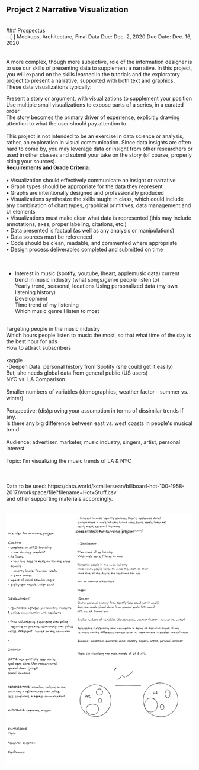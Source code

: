 ## Project 2 Narrative Visualization
 <br>
### Prospectus
 <br>
- [ ] Mockups, Architecture, Final Data Due: Dec. 2, 2020
Due Date: Dec. 16, 2020
 <br>
 <br>

 <br>
 A more complex, though more subjective, role of the information designer is to use our skills of presenting data to supplement a narrative. In this project, you will expand on the skills learned in the tutorials and the exploratory project to present a narrative, supported with both text and graphics.
 <br>
 These data visualizations typically:

Present a story or argument, with visualizations to supplement your position<br>
Use multiple small visualizations to expose parts of a series, in a curated order<br>
The story becomes the primary driver of experience, explicitly drawing attention to what the user should pay attention to <br>
<br>
This project is not intended to be an exercise in data science or analysis, rather, an exploration in visual communication. Since data insights are often hard to come by, you may leverage data or insight from other researchers or used in other classes and submit your take on the story (of course, properly citing your sources).
 <br>
 **Requirements and Grade Criteria**:
 <br> 
 <br>
• Visualization should effectively communicate an insight or narrative <br>
• Graph types should be appropriate for the data they represent <br>
• Graphs are intentionally designed and professionally produced <br>
• Visualizations synthesize the skills taught in class, which could include any combination of chart types, graphical primitives, data management and UI elements <br>
• Visualizations must make clear what data is represented (this may include annotations, axes, proper labeling, citations, etc.) <br>
• Data presented is factual (as well as any analysis or manipulations) <br>
• Data sources must be referenced <br>
• Code should be clean, readable, and commented where appropriate <br>
• Design process deliverables completed and submitted on time <br>
 <br>
 <br>
- Interest in music (spotify, youtube, Iheart, applemusic data) current trend in music industry (what songs/genre people listen to) <br> Yearly trend, seasonal, locations Using personalized data (my own listening history) <br>
Development <br>
Time trend of my listening <br>
Which music genre I listen to most <br>
 <br>
Targeting people in the music industry <br>
Which hours people listen to music the most, so that
what time of the day is the best hour for ads
 <br>
How to attract subscribers <br>
 <br>
kaggle
 <br>
-Deepen
Data: personal history from Spotify (she could get it easily) <br>
But, she needs global data from general public (US users) <br>
NYC vs. LA Comparison <br>
 <br>
Smaller numbers of variables (demographics, weather factor - summer vs. winter) <br>
 <br>
Perspective: (dis)proving your assumption in terms of dissimilar trends if any. <br>
Is there any big difference between east vs. west coasts in people's musical trend <br>
 <br>
Audience: advertiser, marketer, music industry, singers, artist, personal interest <br>
 <br>
Topic: I'm visualizing the music trends of LA & NYC <br>
 <br>
<br>
 <br>
Data to be used: https://data.world/kcmillersean/billboard-hot-100-1958-2017/workspace/file?filename=Hot+Stuff.csv <br>
and other supporting materials accordingly.
  <br>
    <br>
      <br>
<img src="lec 11-11.png">